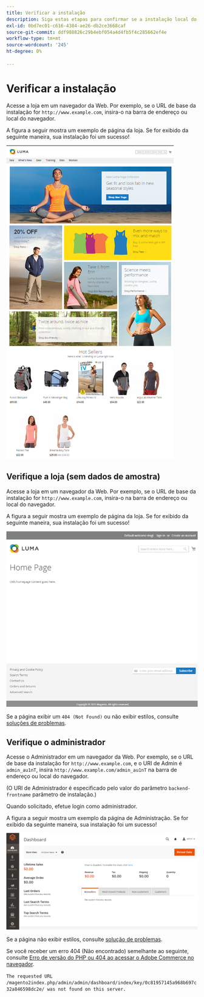 ```yaml
---
title: Verificar a instalação
description: Siga estas etapas para confirmar se a instalação local do Adobe Commerce foi bem-sucedida.
exl-id: 0bd7ec01-c616-4384-ae26-db2ce3668caf
source-git-commit: ddf988826c29b4ebf054a4d4fb5f4c285662ef4e
workflow-type: tm+mt
source-wordcount: '245'
ht-degree: 0%

---
```


# Verificar a instalação

Acesse a loja em um navegador da Web. Por exemplo, se o URL de base da instalação for `http://www.example.com`, insira-o na barra de endereço ou local do navegador.

A figura a seguir mostra um exemplo de página da loja. Se for exibido da seguinte maneira, sua instalação foi um sucesso!

![Loja com o tema Luma](../../assets/installation/install-success_store-luma.png)

## Verifique a loja (sem dados de amostra)

Acesse a loja em um navegador da Web. Por exemplo, se o URL de base da instalação for `http://www.example.com`, insira-o na barra de endereço ou local do navegador.

A figura a seguir mostra um exemplo de página da loja. Se for exibido da seguinte maneira, sua instalação foi um sucesso!

![Loja que verifica uma instalação bem-sucedida](../../assets/installation/install-success_store.png)

Se a página exibir um `404 (Not Found)` ou não exibir estilos, consulte [soluções de problemas](https://support.magento.com/hc/en-us/articles/360032994352).

## Verifique o administrador

Acesse o Administrador em um navegador da Web. Por exemplo, se o URL de base da instalação for `http://www.example.com`, e o URI de Admin é `admin_au1nT`, insira `http://www.example.com/admin_au1nT` na barra de endereço ou local do navegador.

(O URI de Administrador é especificado pelo valor do parâmetro `backend-frontname` parâmetro de instalação.)

Quando solicitado, efetue login como administrador.

A figura a seguir mostra um exemplo da página de Administração. Se for exibido da seguinte maneira, sua instalação foi um sucesso!

![Administrador que verifica uma instalação bem-sucedida](../../assets/installation/install_success_admin.png)

Se a página não exibir estilos, consulte [solução de problemas](https://support.magento.com/hc/en-us/articles/360032994352).

Se você receber um erro 404 (Não encontrado) semelhante ao seguinte, consulte [Erro de versão do PHP ou 404 ao acessar o Adobe Commerce no navegador](https://support.magento.com/hc/en-us/articles/360033117152).

`The requested URL /magento2index.php/admin/admin/dashboard/index/key/0c81957145a968b697c32a846598dc2e/ was not found on this server.`
